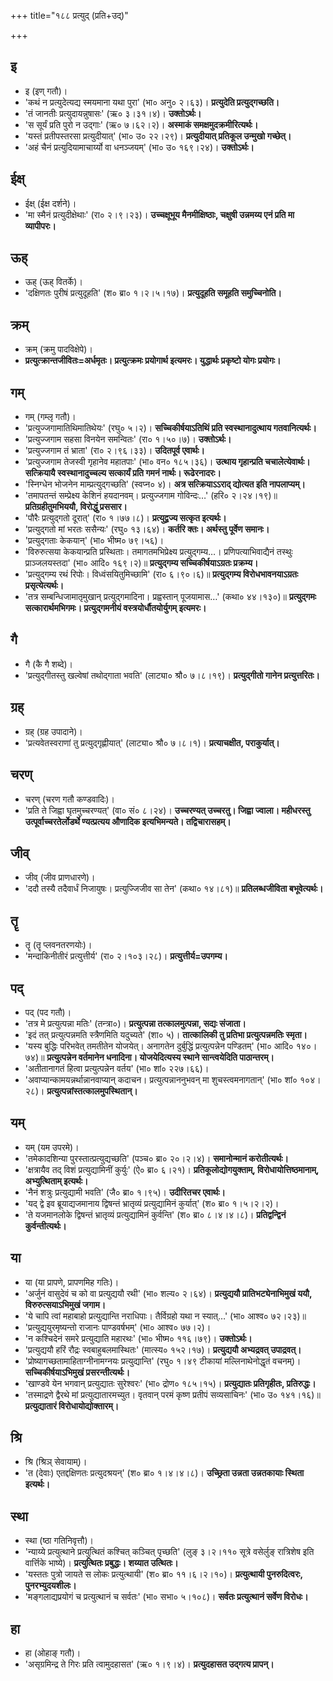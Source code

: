 +++
title="१८८ प्रत्युद् (प्रति+उद्)"

+++

## इ
- इ (इण् गतौ)।
- 'कथं न प्रत्युदेत्यद्य स्मयमाना यथा पुरा' (भा० अनु० २।६३)। **प्रत्युदेति प्रत्युद्गच्छति।**
- 'तं जानतीः प्रत्युदायन्नुषासः' (ऋ० ३।३१।४)। **उक्तोऽर्थः।**
- 'स सूर्यं प्रति पुरो न उद्गाः' (ऋ० ७।६२।२)। **अस्माकं समक्षमुदक्रमीरित्यर्थः।**
- 'यस्तं प्रतीपस्तरसा प्रत्युदीयात्' (भा० उ० २२।२९)। **प्रत्युदीयात् प्रतिकूल उन्मुखो गच्छेत्।**
- 'अहं चैनं प्रत्युदियामाचार्य्यो वा धनञ्जयम्' (भा० उ० १६९।२४)। **उक्तोऽर्थः।**

## ईक्ष्
- ईक्ष् (ईक्ष दर्शने)।
- 'मा स्मैनं प्रत्युदीक्षेथाः' (रा० २।९।२३)। **उच्चक्षूभूय मैनमीक्षिष्ठाः, चक्षुषी उन्नमय्य एनं प्रति मा व्यापीपरः।**

## ऊह्
- ऊह् (ऊह् वितर्के)।
- 'दक्षिणतः पुरीषं प्रत्युदूहति' (श० ब्रा० १।२।५।१७)। **प्रत्युदूहति समूहति समुच्चिनोति।**

## क्रम्
- क्रम् (क्रमु पादविक्षेपे)।
- **प्रत्युत्क्रान्तजीवितः=अर्धमृतः। प्रत्युत्क्रमः प्रयोगार्थ इत्यमरः। युद्धार्थः प्रकृष्टो योगः प्रयोगः।**

## गम्
- गम् (गम्लृ गतौ)।
- 'प्रत्युज्जगामातिथिमातिथेयः' (रघु० ५।२)। **सच्चिकीर्षयाऽतिथिं प्रति स्वस्थानादुत्थाय गतवानित्यर्थः।**
- 'प्रत्युज्जगाम सहसा विनयेन समन्वितः' (रा० १।५०।७)। **उक्तोऽर्थः।**
- 'प्रत्युज्जगाम तं भ्राता' (रा० २।९६।३३)। **उदितपूर्व एवार्थः।**
- 'प्रत्युज्जगाम तेजस्वी गृहानेव महातपाः' (भा० वन० १८५।३६)। **उत्थाय गृहान्प्रति चचालेत्येवार्थः। सत्क्रियायै स्वस्थानादुच्चल्य सत्कार्यं प्रति गमनं नार्थः। रूढेरनादरः।**
- 'स्निग्धेन भोजनेन माम्प्रत्युद्गच्छति' (स्वप्न० ४)। **अत्र सत्क्रियाऽऽराद् द्योत्यत इति नापलाप्यम्।**
- 'तमापतन्तं सम्प्रेक्ष्य केशिनं हयदानवम्। प्रत्युज्जगाम गोविन्दः…' (हरि० २।२४।१९)॥ **प्रतिग्रहीतुमभिययौ, विरोद्धुं प्रससार।**
- 'पौरैः प्रत्युद्गतो दूरात्' (रा० १।७७।८)। **प्रत्युद्व्रज्य सत्कृत इत्यर्थः।**
- 'प्रत्युद्गतो मां भरतः ससैन्यः' (रघु० १३।६४)। **कर्तरि क्तः। अर्थस्तु पूर्वेण समानः।**
- 'प्रत्युद्गताः केकयान्' (भा० भीष्म० ७९।५६)।
- 'विरुरुत्सया केकयान्प्रति प्रस्थिताः। तमागतमभिप्रेक्ष्य प्रत्युद्गम्य…। प्रणिपत्याभिवाद्यैनं तस्थुः प्राञ्जलयस्तदा' (भा० आदि० १६९।२)॥ **प्रत्युद्गम्य सच्चिकीर्षयाऽग्रतः प्रक्रम्य।**
- 'प्रत्युद्गम्य रथं रिपोः। विध्वंसयितुमिच्छामि' (रा० ६।९०।६)॥ **प्रत्युद्गम्य विरोधभावनयाऽग्रतः प्रसृत्येत्यर्थः।**
- 'तत्र सम्बन्धिजामातृमुखान् प्रत्युद्गमादिना। प्रह्वस्तान् पूजयामास…' (कथा० ४४।१३०)॥ **प्रत्युद्गमः सत्कारार्थमभिगमः। प्रत्युद्गमनीयं वस्त्रयोर्धौतयोर्युगम् इत्यमरः।**

## गै
- गै (कै गै शब्दे)।
- 'प्रत्युद्गीतस्तु खल्वेषां तथोद्गाता भवति' (लाट्या० श्रौ० ७।८।१९)। **प्रत्युद्गीतो गानेन प्रत्युत्तरितः।**

## ग्रह्
- ग्रह् (ग्रह उपादाने)।
- 'प्रत्यवेतस्वराणां तु प्रत्युद्गृह्णीयात्' (लाट्या० श्रौ० ७।८।१)। **प्रत्याचक्षीत, पराकुर्यात्।**

## चरण्
- चरण् (चरण गतौ कण्डवादिः)।
- 'प्रति ते जिह्वा घृतमुच्चरण्यत्' (वा० सं० ८।२४)। **उच्चरण्यत् उच्चरतु। जिह्वा ज्वाला। महीधरस्तु उत्पूर्वाच्चरतेर्लोडर्थे ण्यत्प्रत्यय औणादिक इत्यभिमन्यते। तद्विचारासहम्।**

## जीव्
- जीव् (जीव प्राणधारणे)।
- 'ददौ तस्यै तदैवार्धं निजायुषः। प्रत्युज्जिजीव सा तेन' (कथा० १४।८१)॥ **प्रतिलब्धजीविता बभूवेत्यर्थः।**

## तॄ
- तॄ (तॄ प्लवनतरणयोः)।
- 'मन्दाकिनीतीरं प्रत्युत्तीर्य' (रा० २।१०३।२८)। **प्रत्युत्तीर्य=उपगम्य।**

## पद्
- पद् (पद गतौ)।
- 'तत्र मे प्रत्युत्पन्ना मतिः' (तन्त्रा०)। **प्रत्युत्पन्ना तत्कालमुत्पन्ना, सद्यः संजाता।**
- 'इदं तत् प्रत्युत्पन्नमति स्त्रैणमिति यदुच्यते' (शा० ५)। **तात्कालिकी तु प्रतिभा प्रत्युत्पन्नमतिः स्मृता।**
- 'यस्य बुद्धिः परिभवेत् तमतीतेन योजयेत्। अनागतेन दुर्बुद्धिं प्रत्युत्पन्नेन पण्डितम्' (भा० आदि० १४०।७४)॥ **प्रत्युत्पन्नेन वर्तमानेन धनादिना। योजयेदित्यस्य स्थाने सान्त्वयेदिति पाठान्तरम्।**
- 'अतीतानागतं हित्वा प्रत्युत्पन्नेन वर्तय' (भा० शां० २२७।६६)।  
- 'अवाप्यान्कामयन्नर्थान्नानवाप्यान् कदाचन। प्रत्युत्पन्नाननुभवन् मा शुचस्त्वमनागतान्' (भा० शां० १०४।२८)। **प्रत्युत्पन्नांस्तत्कालमुपस्थितान्।**

## यम्
- यम् (यम उपरमे)।
- 'तमेकादशिन्या पुरस्तात्प्रत्युद्यच्छति' (पञ्च० ब्रा० २०।२।४)। **समानोन्मानं करोतीत्यर्थः।**
- 'क्षत्रायैव तद् विशं प्रत्युद्यामिनीं कुर्युः' (ऐ० ब्रा० ६।२१)। **प्रतिकूलोद्योगयुक्ताम्, विरोधायोत्तिष्ठमानाम्, अभ्युत्थिताम् इत्यर्थः।**
- 'नैनं शत्रुः प्रत्युद्यामी भवति' (जै० ब्रा० १।९५)। **उदीरितचर एवार्थः।**
- 'यद् द्वे इव ब्रूयाद्यजमानाय द्विषन्तं भ्रातृव्यं प्रत्युद्यामिनं कुर्यात्' (श० ब्रा० १।५।२।२)।
- 'ते यजमानलोके द्विषन्तं भ्रातृव्यं प्रत्युद्यामिनं कुर्वन्ति' (श० ब्रा० ८।४।४।८)। **प्रतिद्वन्द्विनं कुर्वन्तीत्यर्थः।**

## या
- या (या प्रापणे, प्रापणमिह गतिः)।
- 'अर्जुनं वासुदेवं च को वा प्रत्युद्ययौ रथी' (भा० शल्य० २।६४)। **प्रत्युद्ययौ प्रातिभट्येनाभिमुखं ययौ, विरुरुत्सयाऽभिमुखं जगाम।**
- 'ये चापि त्वां महाबाहो प्रत्युद्यान्ति नराधिपाः। तैर्विग्रहो यथा न स्यात्…' (भा० आश्व० ७२।२३)॥
- 'प्रत्युद्ययुरमृष्यन्तो राजानः पाण्डवर्षभम्' (भा० आश्व० ७७।२)।
- 'न कश्चिदेनं समरे प्रत्युद्याति महारथः' (भा० भीष्म० ११६।७९)। **उक्तोऽर्थः।**
- 'प्रत्युद्ययौ हरिं रौद्रः स्वबाहुबलमास्थितः' (मात्स्य० १५२।१७)। **प्रत्युद्ययौ अभ्यद्रवत् उपाद्रवत्।**
- 'प्रोष्यागच्छतामाहिताग्नीनामग्नयः प्रत्युद्यान्ति' (रघु० १।४९ टीकायां मल्लिनाथेनोद्धृतं वचनम्)। **सच्चिकीर्षयाऽभिमुखं प्रसरन्तीत्यर्थः।**
- 'खाण्डवे येन भगवान् प्रत्युद्यातः सुरेश्वरः' (भा० द्रोण० १८५।१५)। **प्रत्युद्यातः प्रतिगृहीतः, प्रतिरुद्धः।**
- 'तस्माद्रणे द्वैरथे मां प्रत्युद्यातारमच्युत। वृतवान् परमं कृष्ण प्रतीपं सव्यसाचिनः' (भा० उ० १४१।१६)॥ **प्रत्युद्यातारं विरोधायोद्योक्तारम्।**

## श्रि
- श्रि (श्रिञ् सेवायाम्)।
- 'त (देवाः) एतद्दक्षिणतः प्रत्युदश्रयन्' (श० ब्रा० १।४।४।८)। **उच्छ्रिता उन्नता उन्नतकायाः स्थिता इत्यर्थः।**

## स्था
- स्था (ष्ठा गतिनिवृत्तौ)।
- 'न्याय्ये प्रत्युत्थाने प्रत्युत्थितं कश्चित् कञ्चित् पृच्छति' (लुङ् ३।२।११० सूत्रे वसेर्लुङ् रात्रिशेष इति वार्त्तिके भाष्ये)। **प्रत्युत्थितः प्रबुद्धः। शय्यात उत्थितः।**
- 'यस्ततः पुत्रो जायते स लोकः प्रत्युत्थायी' (श० ब्रा० ११।६।२।१०)। **प्रत्युत्थायी पुनरुदित्वरः, पुनरभ्युदयशीलः।**
- 'मङ्गलाद्यप्रयोगं च प्रत्युत्थानं च सर्वतः' (भा० सभा० ५।१०८)। **सर्वतः प्रत्युत्थानं सर्वेण विरोधः।**

## हा
- हा (ओहाङ् गतौ)।
- 'असृग्रमिन्द्र ते गिरः प्रति त्वामुदहासत' (ऋ० १।९।४)। **प्रत्युदहासत उद्गत्य प्रापन्।**
